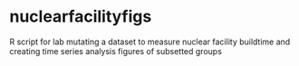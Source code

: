 # nuclearfacilityfigs
R script for lab mutating a dataset to measure nuclear facility buildtime and creating time series analysis figures of subsetted groups 
